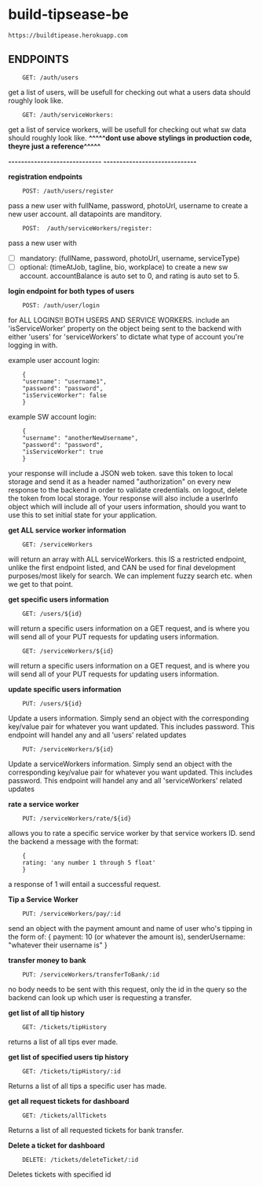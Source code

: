 # build-tipsease-be

`https://buildtipease.herokuapp.com`

## ENDPOINTS

        GET: /auth/users

get a list of users, will be usefull for checking out what a users data should roughly look like.

        GET: /auth/serviceWorkers:

get a list of service workers, will be usefull for checking out what sw data should roughly look like.
**^^^^^dont use above stylings in production code, theyre just a reference^^^^^**

**-----------------------------**
**-----------------------------**

**registration endpoints**

        POST: /auth/users/register

pass a new user with fullName, password, photoUrl, username to create a new user account. all datapoints are manditory.

        POST:  /auth/serviceWorkers/register:

pass a new user with

- [ ] mandatory: (fullName, password, photoUrl, username, serviceType)
- [ ] optional: (timeAtJob, tagline, bio, workplace)
      to create a new sw account. accountBalance is auto set to 0, and rating is auto set to 5.

**login endpoint for both types of users**

        POST: /auth/user/login

for ALL LOGINS!! BOTH USERS AND SERVICE WORKERS. include an 'isServiceWorker' property on the object being sent to the backend with either 'users' for 'serviceWorkers' to dictate what type of account you're logging in with.

example user account login:

        {
        "username": "username1",
        "password": "password",
        "isServiceWorker": false
        }


example SW account login:

        {
        "username": "anotherNewUsername",
        "password": "password",
        "isServiceWorker": true
        }

your response will include a JSON web token. save this token to local storage and send it as a header named "authorization" on every new response to the backend in order to validate credentials. on logout, delete the token from local storage. Your response will also include a userInfo object which will include all of your users information, should you want to use this to set initial state for your application.

**get ALL service worker information**

        GET: /serviceWorkers

will return an array with ALL serviceWorkers. this IS a restricted endpoint, unlike the first endpoint listed, and CAN be used for final development purposes/most likely for search. We can implement fuzzy search etc. when we get to that point.

**get specific users information**

        GET: /users/${id}

will return a specific users information on a GET request, and is where you will send all of your PUT requests for updating users information.

        GET: /serviceWorkers/${id}

will return a specific users information on a GET request, and is where you will send all of your PUT requests for updating users information.

**update specific users information**

        PUT: /users/${id}

Update a users information. Simply send an object with the corresponding key/value pair for whatever you want updated. This includes password. This endpoint will handel any and all 'users' related updates

        PUT: /serviceWorkers/${id}

Update a serviceWorkers information. Simply send an object with the corresponding key/value pair for whatever you want updated. This includes password. This endpoint will handel any and all 'serviceWorkers' related updates

**rate a service worker**

        PUT: /serviceWorkers/rate/${id}

allows you to rate a specific service worker by that service workers ID. send the backend a message with the format:

        {
        rating: 'any number 1 through 5 float'
        }


a response of 1 will entail a successful request.

**Tip a Service Worker**

        PUT: /serviceWorkers/pay/:id

send an object with the payment amount and name of user who's tipping in the form of:
{
payment: 10 (or whatever the amount is),
senderUsername: "whatever their username is"
}

**transfer money to bank**

        PUT: /serviceWorkers/transferToBank/:id

no body needs to be sent with this request, only the id in the query so the backend can look up which user is requesting a transfer.

**get list of all tip history**

        GET: /tickets/tipHistory

returns a list of all tips ever made.

**get list of specified users tip history**

        GET: /tickets/tipHistory/:id

Returns a list of all tips a specific user has made.

**get all request tickets for dashboard**

        GET: /tickets/allTickets

Returns a list of all requested tickets for bank transfer.

**Delete a ticket for dashboard**

        DELETE: /tickets/deleteTicket/:id

Deletes tickets with specified id
